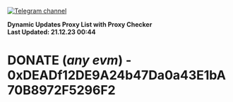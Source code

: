 [![Telegram channel](https://img.shields.io/endpoint?url=https://runkit.io/damiankrawczyk/telegram-badge/branches/master?url=https://t.me/n4z4v0d)](https://t.me/n4z4v0d) 

**Dynamic Updates Proxy List with Proxy Checker**  
**Last Updated: 21.12.23 00:44**

# DONATE (_any evm_) - 0xDEADf12DE9A24b47Da0a43E1bA70B8972F5296F2
